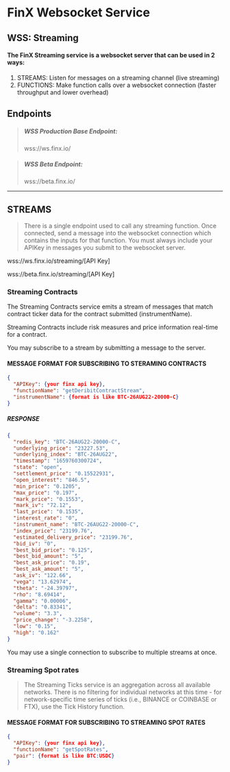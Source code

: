 # FinX Websocket Service

## WSS: Streaming

#### The FinX Streaming service is a websocket server that can be used in 2 ways:

1. STREAMS: Listen for messages on a streaming channel (live streaming)
2. FUNCTIONS: Make function calls over a websocket connection (faster throughput and lower overhead)

## Endpoints

> ##### WSS Production Base Endpoint: 
> wss://ws.finx.io/

> ##### WSS Beta Endpoint: 
> wss://beta.finx.io/

***

## STREAMS

> There is a single endpoint used to call any streaming function. Once connected, send a message into the websocket connection
> which contains the inputs for that function. You must always include your APIKey in messages you submit to the websocket server. 

wss://ws.finx.io/streaming/[API Key]

wss://beta.finx.io/streaming/[API Key]

### Streaming Contracts

The Streaming Contracts service emits a stream of messages that match contract ticker data for the contract submitted (instrumentName). 

Streaming Contracts include risk measures and price information real-time for a contract.

You may subscribe to a stream by submitting a message to the server.

#### MESSAGE FORMAT FOR SUBSCRIBING TO STERAMING CONTRACTS

```json
{
  "APIKey": {your finx api key},
  "functionName": "getDeribitContractStream",
  "instrumentName": {format is like BTC-26AUG22-20000-C}
}
```

##### RESPONSE

```json
{
  "redis_key": "BTC-26AUG22-20000-C",
  "underlying_price": "23227.53",
  "underlying_index": "BTC-26AUG22",
  "timestamp": "1659760300724",
  "state": "open",
  "settlement_price": "0.15522931",
  "open_interest": "846.5",
  "min_price": "0.1205",
  "max_price": "0.197",
  "mark_price": "0.1553",
  "mark_iv": "72.12",
  "last_price": "0.1535",
  "interest_rate": "0",
  "instrument_name": "BTC-26AUG22-20000-C",
  "index_price": "23199.76",
  "estimated_delivery_price": "23199.76",
  "bid_iv": "0",
  "best_bid_price": "0.125",
  "best_bid_amount": "5",
  "best_ask_price": "0.19",
  "best_ask_amount": "5",
  "ask_iv": "122.66",
  "vega": "13.62974",
  "theta": "-24.39797",
  "rho": "8.69414",
  "gamma": "0.00006",
  "delta": "0.83341",
  "volume": "3.3",
  "price_change": "-3.2258",
  "low": "0.15",
  "high": "0.162"
}
```

You may use a single connection to subscribe to multiple streams at once.

### Streaming Spot rates

> The Streaming Ticks service is an aggregation across all available networks. 
> There is no filtering for individual networks at this time - 
> for network-specific time series of ticks (i.e., BINANCE or COINBASE or FTX), use the 
> Tick History function.

#### MESSAGE FORMAT FOR SUBSCRIBING TO STREAMING SPOT RATES

```json
{
  "APIKey": {your finx api key},
  "functionName": "getSpotRates",
  "pair": {format is like BTC:USDC}
}
```
